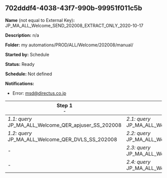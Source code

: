 ## 702dddf4-4038-43f7-990b-99951f011c5b

**Name** (not equal to External Key)**:** JP_MA_ALL_Welcome_SEND_202008_EXTRACT_ONLY_2020-10-17

**Description:** n/a

**Folder:** my automations/PROD/ALL/Welcome/202008/manual/

**Started by:** Schedule

**Status:** Ready

**Schedule:** Not defined

**Notifications:**

* Error: msd@directus.co.jp

| Step 1<br>_<small>-</small>_ | Step 2<br>_<small>-</small>_ | Step 3<br>_<small>-</small>_ | Step 4<br>_<small>-</small>_ |
| --- | --- | --- | --- |
| _1.1: query_<br>JP_MA_ALL_Welcome_QER_apjuser_SS_202008 | _2.1: query_<br>JP_MA_ALL_Welcome_QER_ENTRY_01_01_202008 | _3.1: query_<br>JP_MA_ALL_Welcome_QER_SEND_01_01_202008 | _4.1: query_<br>JP_MA_ALL_Welcome_QER_SentCheck_01 |
| _1.2: query_<br>JP_MA_ALL_Welcome_QER_DVLS_SS_202008 | _2.2: query_<br>JP_MA_ALL_Welcome_QER_ENTRY_01_02_202008 | _3.2: query_<br>JP_MA_ALL_Welcome_QER_SEND_01_02_202008 | _4.2: query_<br>JP_MA_ALL_Welcome_QER_SentCheck_02 |
| - | _2.3: query_<br>JP_MA_ALL_Welcome_QER_EXCLUDE_01_01_202008 | - | - |
| - | _2.4: query_<br>JP_MA_ALL_Welcome_QER_EXCLUDE_01_02_202008 | - | - |
